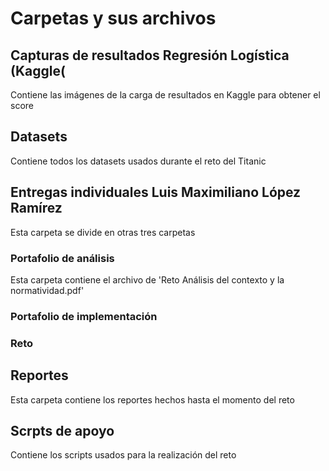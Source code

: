 # Carpetas y sus archivos

## Capturas de resultados Regresión Logística (Kaggle(

Contiene las imágenes de la carga de resultados en Kaggle para obtener el score

## Datasets

Contiene todos los datasets usados durante el reto del Titanic

## Entregas individuales Luis Maximiliano López Ramírez

Esta carpeta se divide en otras tres carpetas

### Portafolio de análisis

Esta carpeta contiene el archivo de 'Reto Análisis del contexto y la normatividad.pdf'

### Portafolio de implementación

### Reto

## Reportes

Esta carpeta contiene los reportes hechos hasta el momento del reto

## Scrpts de apoyo

Contiene los scripts usados para la realización del reto
